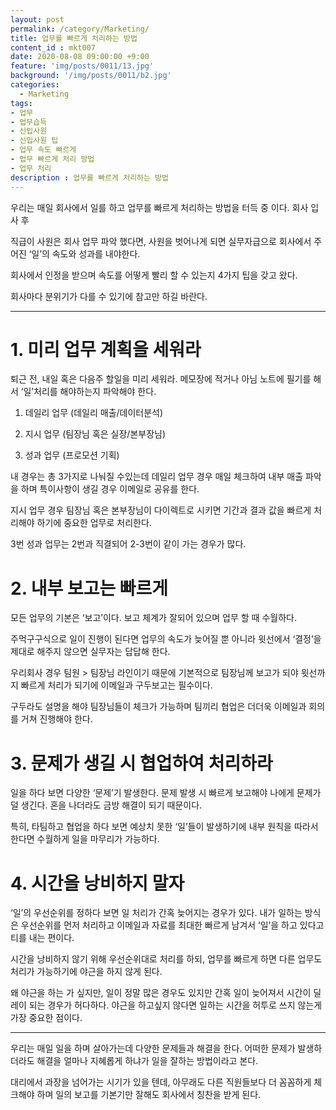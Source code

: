 ```yaml
---
layout: post
permalink: /category/Marketing/
title: 업무를 빠르게 처리하는 방법
content_id : mkt007
date: 2020-08-08 09:00:00 +9:00
feature: 'img/posts/0011/13.jpg'
background: '/img/posts/0011/b2.jpg'
categories:
  - Marketing
tags:
- 업무
- 업무습득
- 신입사원
- 신입사원 팁
- 업무 속도 빠르게
- 업무 빠르게 처리 방법
- 업무 처리
description : 업무를 빠르게 처리하는 방법
---
```




우리는 매일 회사에서 일를 하고 업무를 빠르게 처리하는 방법을 터득 중 이다. 회사 입사 후

직급이 사원은 회사 업무 파악 했다면, 사원을 벗어나게 되면 실무자급으로 회사에서 주어진 ‘일’의 속도와 성과를 내야한다.

회사에서 인정을 받으며 속도를 어떻게 빨리 할 수 있는지 4가지 팁을 갖고 왔다.

회사마다 분위기가 다를 수 있기에 참고만 하길 바란다.

------



#  1. 미리 업무 계획을 세워라

퇴근 전, 내일 혹은 다음주 할일을 미리 세워라. 메모장에 적거나 아님 노트에 필기를 해서 ‘일’처리를 해야하는지 파악해야 한다.

1) 데일리 업무 (데일리 매출/데이터분석)

2) 지시 업무 (팀장님 혹은 실장/본부장님)

3) 성과 업무 (프로모션 기획)

내 경우는 총 3가지로 나눠질 수있는데 데일리 업무 경우 매일 체크하여 내부 매출 파악을 하며 특이사항이 생길 경우 이메일로 공유를 한다.

지시 업무 경우 팀장님 혹은 본부장님이 다이렉트로 시키면 기간과 결과 값을 빠르게 처리해야 하기에 중요한 업무로 처리한다.

3번 성과 업무는 2번과 직결되어 2-3번이 같이 가는 경우가 많다.



# 2. 내부 보고는 빠르게

모든 업무의 기본은 ‘보고’이다. 보고 체계가 잘되어 있으며 업무 할 때 수월하다.

주먹구구식으로 일이 진행이 된다면 업무의 속도가 늦어질 뿐 아니라 윗선에서 ‘결정’을 제대로 해주지 않으면 실무자는 답답해 한다.

우리회사 경우 팀원 > 팀장님 라인이기 때문에 기본적으로 팀장님께 보고가 되야 윗선까지 빠르게 처리가 되기에 이메일과 구두보고는 필수이다.

구두라도 설명을 해야 팀장님들이 체크가 가능하며 팀끼리 협업은 더더욱 이메일과 회의를 거쳐 진행해야 한다.



# 3. 문제가 생길 시 협업하여 처리하라

일을 하다 보면 다양한 ‘문제’기 발생한다. 문제 발생 시 빠르게 보고해야 나에게 문제가 덜 생긴다. 혼을 나더라도 금방 해결이 되기 때문이다.

특히, 타팀하고 협업을 하다 보면 예상치 못한 ‘일’들이 발생하기에 내부 원칙을 따라서 한다면 수월하게 일을 마무리가 가능하다.  



# 4. 시간을 낭비하지 말자

‘일’의 우선순위를 정하다 보면 일 처리가 간혹 늦어지는 경우가 있다. 내가 일하는 방식은 우선순위를 먼저 처리하고 이메일과 자료를 최대한 빠르게 남겨서 ‘일’을 하고 있다고 티를 내는 편이다.

시간을 낭비하지 않기 위해 우선순위대로 처리를 하되, 업무를 빠르게 하면 다른 업무도 처리가 가능하기에 야근을 하지 않게 된다.

왜 야근을 하는 가 싶지만, 일이 정말 많은 경우도 있지만 간혹 일이 늦어져서 시간이 딜레이 되는 경우가 허다하다. 야근을 하고싶지 않다면 일하는 시간을 허투로 쓰지 않는게 가장 중요한 점이다.



------

우리는 매일 일을 하며 살아가는데 다양한 문제들과 해결을 한다. 어떠한 문제가 발생하더라도 해결을 얼마나 지혜롭게 하냐가 일을 잘하는 방법이라고 본다.

대리에서 과장을 넘어가는 시기가 있을 텐데, 아무래도 다른 직원들보다 더 꼼꼼하게 체크해야 하며 일의 보고를 기본기만 잘해도 회사에서 칭찬을 받게 된다.
